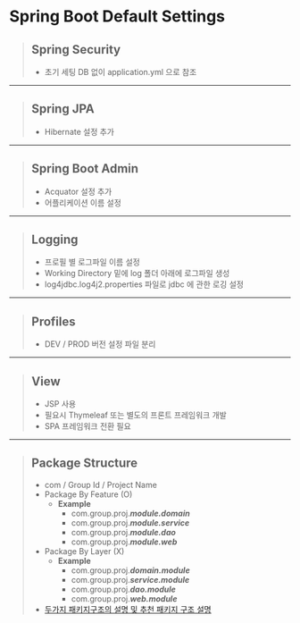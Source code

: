 Spring Boot Default Settings
= 
> ## **Spring Security**
> - 초기 세팅 DB 없이 application.yml 으로 참조
---
> ## **Spring JPA**
> - Hibernate 설정 추가
---
> ## **Spring Boot Admin**
> - Acquator 설정 추가
> - 어플리케이션 이름 설정
---
> ## **Logging**
> - 프로필 별 로그파일 이름 설정
> - Working Directory 밑에 log 폴더 아래에 로그파일 생성
> - log4jdbc.log4j2.properties 파일로 jdbc 에 관한 로깅 설정
---
> ## **Profiles**
> - DEV / PROD 버전 설정 파일 분리
---
> ## **View**
> - JSP 사용
> - 필요시 Thymeleaf 또는 별도의 프론트 프레임워크 개발
> - SPA 프레임워크 전환 필요
---
> ## **Package Structure**
> - com / Group Id / Project Name
> - Package By Feature (O)
>   - **Example** 
>     - com.group.proj.***module.domain***
>     - com.group.proj.***module.service***
>     - com.group.proj.***module.dao***
>     - com.group.proj.***module.web***
> - Package By Layer (X)
>   - **Example** 
>     - com.group.proj.***domain.module***
>     - com.group.proj.***service.module***
>     - com.group.proj.***dao.module***
>     - com.group.proj.***web.module***
> - <U><a href="http://www.javapractices.com/topic/TopicAction.do?Id=205" target="_blank">두가지 패키지구조의 설명 및 추천 패키지 구조 설명</a></U>

